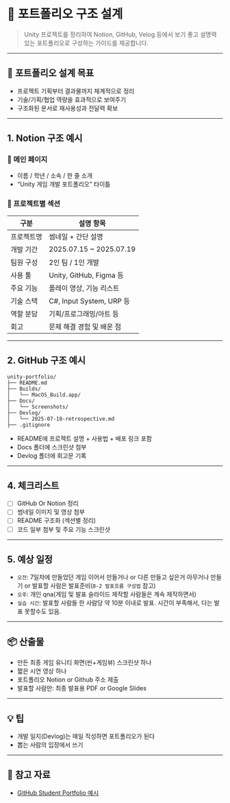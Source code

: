 # 📁 포트폴리오 구조 설계

> Unity 프로젝트를 정리하여 Notion, GitHub, Velog 등에서 보기 좋고 설명력 있는 포트폴리오로 구성하는 가이드를 제공합니다.

---

## 🎯 포트폴리오 설계 목표

- 프로젝트 기획부터 결과물까지 체계적으로 정리
- 기술/기획/협업 역량을 효과적으로 보여주기
- 구조화된 문서로 재사용성과 전달력 확보

---

## 1. Notion 구조 예시

### 📌 메인 페이지

- 이름 / 학년 / 소속 / 한 줄 소개
- “Unity 게임 개발 포트폴리오” 타이틀

### 📁 프로젝트별 섹션

| 구분 | 설명 항목 |
|------|-----------|
| 프로젝트명 | 썸네일 + 간단 설명 |
| 개발 기간 | 2025.07.15 ~ 2025.07.19 |
| 팀원 구성 | 2인 팀 / 1인 개발 |
| 사용 툴 | Unity, GitHub, Figma 등 |
| 주요 기능 | 플레이 영상, 기능 리스트 |
| 기술 스택 | C#, Input System, URP 등 |
| 역할 분담 | 기획/프로그래밍/아트 등 |
| 회고 | 문제 해결 경험 및 배운 점 |

---

## 2. GitHub 구조 예시

```
unity-portfolio/
├── README.md
├── Builds/
│   └── MacOS_Build.app/
├── Docs/
│   └── Screenshots/
├── Devlog/
│   └── 2025-07-18-retrospective.md
├── .gitignore
```

- README에 프로젝트 설명 + 사용법 + 배포 링크 포함
- Docs 폴더에 스크린샷 첨부
- Devlog 폴더에 회고문 기록

---

## 4. 체크리스트

- [ ] GitHub Or Notion 정리
- [ ] 썸네일 이미지 및 영상 첨부
- [ ] README 구조화 (섹션별 정리)
- [ ] 코드 일부 첨부 및 주요 기능 스크린샷

---

## 5. 예상 일정
- `오전`: 7일차에 만들었던 게임 이어서 만들거나 or 다른 만들고 싶은거 아무거나 만들기 or 발표할 사람은 발표준비(`8-2 발표흐름 구성법` 참고)
- `오후`: 개인 qna(게임 및 발표 슬라이드 제작할 사람들은 계속 제작하면서)
- `실습 시간`: 발표할 사람들 한 사람당 약 10분 이내로 발표. 시간이 부족해서, 다는 발표 못할수도 있음.

---

## 📦 산출물
- 만든 최종 게임 유니티 화면(씬+게임뷰) 스크린샷 하나
- 짧은 시연 영상 하나
- 포트폴리오 Notion or Github 주소 제출
- 발표할 사람만: 최종 발표용 PDF or Google Slides

---

## 💡 팁

- 개발 일지(Devlog)는 매일 작성하면 포트폴리오가 된다
- 뽑는 사람의 입장에서 쓰기

---

## 🔗 참고 자료
- [GitHub Student Portfolio 예시](https://github.com/topics/student-portfolio)
